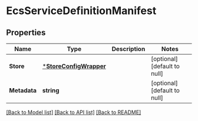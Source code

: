 # EcsServiceDefinitionManifest

## Properties
Name | Type | Description | Notes
------------ | ------------- | ------------- | -------------
**Store** | [***StoreConfigWrapper**](StoreConfigWrapper.md) |  | [optional] [default to null]
**Metadata** | **string** |  | [optional] [default to null]

[[Back to Model list]](../README.md#documentation-for-models) [[Back to API list]](../README.md#documentation-for-api-endpoints) [[Back to README]](../README.md)

